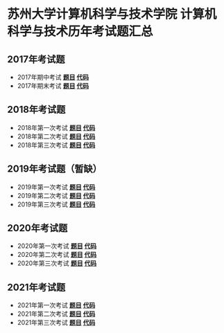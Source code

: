 # 苏州大学计算机科学与技术学院 计算机科学与技术历年考试题汇总
## 2017年考试题
+ 2017年期中考试 **[题目](2017-1/Python2017期中.pdf) [代码](2017-1/2017期中.py)**
+ 2017年期末考试 **[题目](2017-2/Python2017期末.pdf) [代码](2017-2/2017期末.py)**
## 2018年考试题
+ 2018年第一次考试 **[题目](2018-1/Python2018-1.pdf) [代码](2018-1/2018-1.py)**
+ 2018年第二次考试 **[题目](2018-2/Python2018-2.pdf) [代码](2018-2/2018-2.py)**
+ 2018年第三次考试 **[题目](2018-3/Python2018-3.pdf) [代码](2018-3/2018-3.py)**
## 2019年考试题（暂缺）
+ 2019年第一次考试 **[题目](2019-1/Python2019-1.pdf) [代码](2019-1/2019-1.py)**
+ 2019年第二次考试 **[题目](2019-2/Python2019-2.pdf) [代码](2019-2/2019-2.py)**
+ 2019年第三次考试 **[题目](2019-3/Python2019-3.pdf) [代码](2019-3/2019-3.py)**
## 2020年考试题
+ 2020年第一次考试 **[题目](2020-1/Python2020-1.pdf) [代码](2020-1/2020-1.py)**
+ 2020年第二次考试 **[题目](2020-2/Python2020-2.pdf) [代码](2020-2/2020-2.py)**
+ 2020年第三次考试 **[题目](2020-3/Python2020-3.pdf) [代码](2020-3/2020-3.py)**
## 2021年考试题
+ 2021年第一次考试 **[题目](2021-1/Python2021-1.pdf) [代码](2021-1/2021-1.py)**
+ 2021年第二次考试 **[题目](2021-2/Python2021-2.pdf) [代码](2021-2/2021-2.py)**
+ 2021年第三次考试 **[题目](2021-3/Python2021-3.pdf) [代码](2021-3/2021-3.py)**